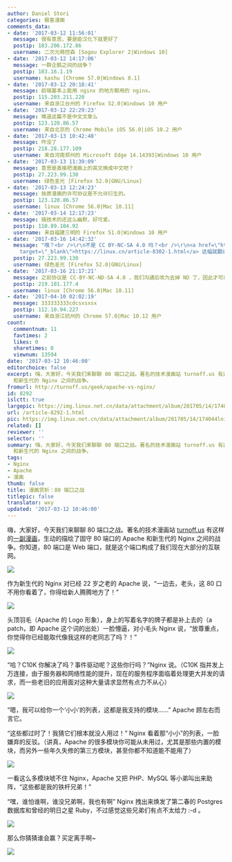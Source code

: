 ```yaml
---
author: Daniel Stori
categories: 极客漫画
comments_data:
- date: '2017-03-12 11:56:01'
  message: 很有意思，要是能汉化下就更好了
  postip: 183.206.172.86
  username: 二次元萌控森 [Sogou Explorer 2|Windows 10]
- date: '2017-03-12 14:17:06'
  message: 一群企鹅之间的战争？
  postip: 183.16.1.19
  username: kashu [Chrome 57.0|Windows 8.1]
- date: '2017-03-12 20:18:41'
  message: 前端基本上能用 nginx 的地方都用的 nginx。
  postip: 115.203.211.220
  username: 来自浙江台州的 Firefox 52.0|Windows 10 用户
- date: '2017-03-12 22:29:23'
  message: 难道这篇不是中文文章么
  postip: 123.120.86.57
  username: 来自北京的 Chrome Mobile iOS 56.0|iOS 10.2 用户
- date: '2017-03-13 10:42:40'
  message: 咋没了
  postip: 218.28.177.109
  username: 来自河南郑州的 Microsoft Edge 14.14393|Windows 10 用户
- date: '2017-03-13 11:39:09'
  message: 意思是直接把漫画上的英文换成中文吧？
  postip: 27.223.99.130
  username: 绿色圣光 [Firefox 52.0|GNU/Linux]
- date: '2017-03-13 12:24:23'
  message: 按原漫画的许可协议是不允许衍生的。
  postip: 123.120.86.57
  username: linux [Chrome 56.0|Mac 10.11]
- date: '2017-03-14 12:17:23'
  message: 搞技术的还这么幽默，好可爱。
  postip: 110.89.104.92
  username: 来自福建三明的 Firefox 51.0|Windows 10 用户
- date: '2017-03-16 14:42:32'
  message: "哦？<br />\r\n不是 CC BY-NC-SA 4.0 吗？<br />\r\n<a href=\"https://linux.cn/article-8302-1.html\"
    target=\"_blank\">https://linux.cn/article-8302-1.html</a> 这幅就翻译了啊。"
  postip: 27.223.99.130
  username: 绿色圣光 [Firefox 52.0|GNU/Linux]
- date: '2017-03-16 21:17:21'
  message: 之前协议是 CC-BY-NC-ND-SA 4.0 ，我们沟通后改为去掉 ND 了，因此才可以的~我们 LCTT 已经决定全系列翻译下来了，敬请期待。
  postip: 219.101.177.4
  username: linux [Chrome 56.0|Mac 10.11]
- date: '2017-04-10 02:02:19'
  message: 333333333cdcsxsxsx
  postip: 112.10.94.227
  username: 来自浙江杭州的 Chrome 57.0|Mac 10.12 用户
count:
  commentnum: 11
  favtimes: 2
  likes: 0
  sharetimes: 0
  viewnum: 13594
date: '2017-03-12 10:46:00'
editorchoice: false
excerpt: 嗨，大家好，今天我们来聊聊 80 端口之战。著名的技术漫画站 turnoff.us 有这样的一副漫画，生动的描绘了固守 80 端口的 Apache
  和新生代的 Nginx 之间的战争。
fromurl: http://turnoff.us/geek/apache-vs-nginx/
id: 8292
islctt: true
largepic: https://img.linux.net.cn/data/attachment/album/201705/14/174044lniiddis44mbo010.png.large.jpg
url: /article-8292-1.html
pic: https://img.linux.net.cn/data/attachment/album/201705/14/174044lniiddis44mbo010.png.thumb.jpg
related: []
reviewer: ''
selector: ''
summary: 嗨，大家好，今天我们来聊聊 80 端口之战。著名的技术漫画站 turnoff.us 有这样的一副漫画，生动的描绘了固守 80 端口的 Apache
  和新生代的 Nginx 之间的战争。
tags:
- Nginx
- Apache
- 漫画
thumb: false
title: 漫画赏析：80 端口之战
titlepic: false
translator: wxy
updated: '2017-03-12 10:46:00'
---
```


嗨，大家好，今天我们来聊聊 80 端口之战。著名的技术漫画站 [turnoff.us](http://turnoff.us/) 有这样的[一副漫画](http://turnoff.us/geek/apache-vs-nginx/)，生动的描绘了固守 80 端口的 Apache 和新生代的 Nginx 之间的战争。你知道，80 端口是 Web 端口，就是这个端口构成了我们现在大部分的互联网。


![](/data/attachment/album/201705/14/174044lniiddis44mbo010.png)


作为新生代的 Nginx 对已经 22 岁之老的 Apache 说，“一边去，老头，这 80 口不用你看着了，你得给新人腾腾地方了！”


![](/data/attachment/album/201705/14/174256x3xlold03x8ql23z.jpg)


头顶羽毛（Apache 的 Logo 形象），身上的写着名字的牌子都是补上去的（a patch，即 Apache 这个词的出处）一脸懵逼，对小毛头 Nginx 说，“放尊重点，你觉得你已经能取代像我这样的老同志了吗？！”


![](/data/attachment/album/201705/14/174309ode0c4etgdwt9gzl.jpg)


“哈？C10K 你解决了吗？事件驱动呢？这些你行吗？”Nginx 说。（C10K 指并发上万连接，由于服务器和网络性能的提升，现在的服务程序面临着处理更大并发的请求，而一些老旧的应用面对这种大量请求显然有点力不从心）


![](/data/attachment/album/201705/14/174508m6owdatapabbwudo.jpg)


“嗯，我可以给你一个‘小小’的列表，这都是我支持的模块……” Apache 顾左右而言它。


“这些都过时了！我猜它们根本就没人用过！” Nginx 看着那“小小”的列表，一脸嫌弃的反驳。（讲真，Apache 的很多模块你可能从未用过，尤其是那些内置的模块，而另外一些年久失修的第三方模块，甚至你都不知道能不能用了）


![](/data/attachment/album/201705/14/174518ccycyrim5i5rirz2.jpg)


一看这么多模块唬不住 Nginx，Apache 又把 PHP、MySQL 等小弟叫出来助阵，“这些都是我的铁杆兄弟！”


“嘿，谁怕谁啊，谁没兄弟啊，我也有啊” Nginx 拽出来焕发了第二春的 Postgres 数据库和曾经的明日之星 Ruby，不过感觉这些兄弟们有点不太给力 :-d 。


![](/data/attachment/album/201705/14/174552itp29tuyttpu710t.jpg)


那么你猜猜谁会赢？买定离手啊~


![](/data/attachment/album/201705/14/174605pqk0b0zskdbn7h9j.jpg)
